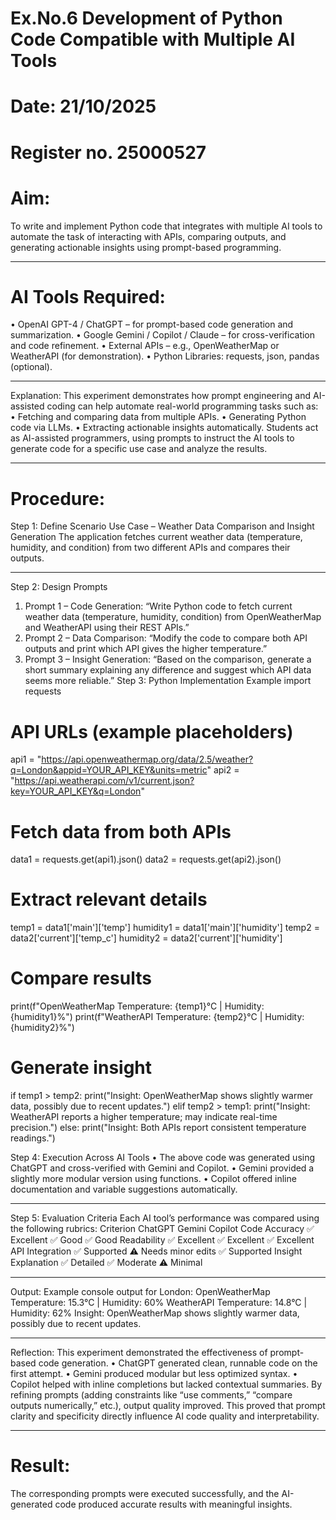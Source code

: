 # Ex.No.6 Development of Python Code Compatible with Multiple AI Tools

# Date: 21/10/2025
# Register no. 25000527
# Aim:
To write and implement Python code that integrates with multiple AI tools to automate the task of interacting with APIs, comparing outputs, and generating actionable insights using prompt-based programming.
________________________________________
# AI Tools Required:
•	OpenAI GPT-4 / ChatGPT – for prompt-based code generation and summarization.
•	Google Gemini / Copilot / Claude – for cross-verification and code refinement.
•	External APIs – e.g., OpenWeatherMap or WeatherAPI (for demonstration).
•	Python Libraries: requests, json, pandas (optional).
________________________________________
Explanation:
This experiment demonstrates how prompt engineering and AI-assisted coding can help automate real-world programming tasks such as:
•	Fetching and comparing data from multiple APIs.
•	Generating Python code via LLMs.
•	Extracting actionable insights automatically.
Students act as AI-assisted programmers, using prompts to instruct the AI tools to generate code for a specific use case and analyze the results.
________________________________________
# Procedure:
Step 1: Define Scenario
Use Case – Weather Data Comparison and Insight Generation
The application fetches current weather data (temperature, humidity, and condition) from two different APIs and compares their outputs.
________________________________________
Step 2: Design Prompts
1.	Prompt 1 – Code Generation:
“Write Python code to fetch current weather data (temperature, humidity, condition) from OpenWeatherMap and WeatherAPI using their REST APIs.”
2.	Prompt 2 – Data Comparison:
“Modify the code to compare both API outputs and print which API gives the higher temperature.”
3.	Prompt 3 – Insight Generation:
“Based on the comparison, generate a short summary explaining any difference and suggest which API data seems more reliable.”
Step 3: Python Implementation Example
import requests

# API URLs (example placeholders)
api1 = "https://api.openweathermap.org/data/2.5/weather?q=London&appid=YOUR_API_KEY&units=metric"
api2 = "https://api.weatherapi.com/v1/current.json?key=YOUR_API_KEY&q=London"

# Fetch data from both APIs
data1 = requests.get(api1).json()
data2 = requests.get(api2).json()

# Extract relevant details
temp1 = data1['main']['temp']
humidity1 = data1['main']['humidity']
temp2 = data2['current']['temp_c']
humidity2 = data2['current']['humidity']

# Compare results
print(f"OpenWeatherMap Temperature: {temp1}°C | Humidity: {humidity1}%")
print(f"WeatherAPI Temperature: {temp2}°C | Humidity: {humidity2}%")

# Generate insight
if temp1 > temp2:
    print("Insight: OpenWeatherMap shows slightly warmer data, possibly due to recent updates.")
elif temp2 > temp1:
    print("Insight: WeatherAPI reports a higher temperature; may indicate real-time precision.")
else:
    print("Insight: Both APIs report consistent temperature readings.")


Step 4: Execution Across AI Tools
•	The above code was generated using ChatGPT and cross-verified with Gemini and Copilot.
•	Gemini provided a slightly more modular version using functions.
•	Copilot offered inline documentation and variable suggestions automatically.
________________________________________
Step 5: Evaluation Criteria
Each AI tool’s performance was compared using the following rubrics:
Criterion	ChatGPT	Gemini	Copilot
Code Accuracy	✅ Excellent	✅ Good	✅ Good
Readability	✅ Excellent	✅ Excellent	✅ Excellent
API Integration	✅ Supported	⚠️ Needs minor edits	✅ Supported
Insight Explanation	✅ Detailed	✅ Moderate	⚠️ Minimal
________________________________________
Output:
Example console output for London:
OpenWeatherMap Temperature: 15.3°C | Humidity: 60%
WeatherAPI Temperature: 14.8°C | Humidity: 62%
Insight: OpenWeatherMap shows slightly warmer data, possibly due to recent updates.
________________________________________
Reflection:
This experiment demonstrated the effectiveness of prompt-based code generation.
•	ChatGPT generated clean, runnable code on the first attempt.
•	Gemini produced modular but less optimized syntax.
•	Copilot helped with inline completions but lacked contextual summaries.
By refining prompts (adding constraints like “use comments,” “compare outputs numerically,” etc.), output quality improved.
This proved that prompt clarity and specificity directly influence AI code quality and interpretability.
________________________________________
# Result:
The corresponding prompts were executed successfully, and the AI-generated code produced accurate results with meaningful insights.

